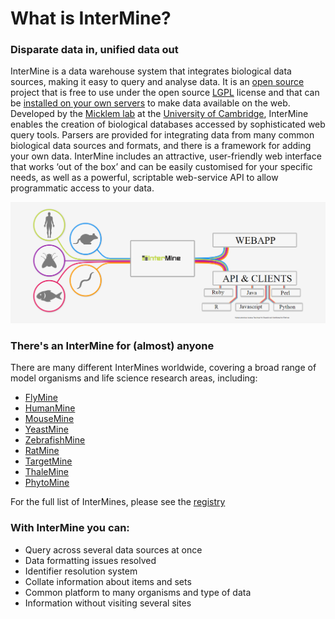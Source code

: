 # What is InterMine?

### Disparate data in, unified data out

InterMine is a data warehouse system that integrates biological data sources, making it easy to query and analyse data. It is an [open source](https://github.com/intermine/intermine) project that is free to use under the open source [LGPL](http://www.gnu.org/licenses/lgpl.html) license and that can be [installed on your own servers](http://intermine.readthedocs.io/en/latest/get-started/) to make data available on the web.  Developed by the [Micklem lab](http://www.micklemlab.org/) at the [University of Cambridge](https://www.gen.cam.ac.uk/), InterMine enables the creation of biological databases accessed by sophisticated web query tools. Parsers are provided for integrating data from many common biological data sources and formats, and there is a framework for adding your own data. InterMine includes an attractive, user-friendly web interface that works ‘out of the box’ and can be easily customised for your specific needs, as well as a powerful, scriptable web-service API to allow programmatic access to your data.

![](../../.gitbook/assets/data1.png)

### There's an InterMine for \(almost\) anyone

There are many different InterMines worldwide, covering a broad range of model organisms and life science research areas, including:

* [FlyMine](https://www.flymine.org/)
* [HumanMine](https://www.humanmine.org/)
* [MouseMine](http://www.mousemine.org/)
* [YeastMine](https://yeastmine.yeastgenome.org/)
* [ZebrafishMine](http://zebrafishmine.org/)
* [RatMine](http://ratmine.mcw.edu/ratmine/begin.do)
* [TargetMine](http://targetmine.mizuguchilab.org/)
* [ThaleMine](https://apps.araport.org/thalemine)
* [PhytoMine](https://phytozome.jgi.doe.gov/phytomine)

For the full list of InterMines, please see the [registry](http://registry.intermine.org/)

### With InterMine you can: 

* Query across several data sources at once
* Data formatting issues resolved
* Identifier resolution system
* Collate information about items and sets
* Common platform to many organisms and type of data
* Information without visiting several sites


